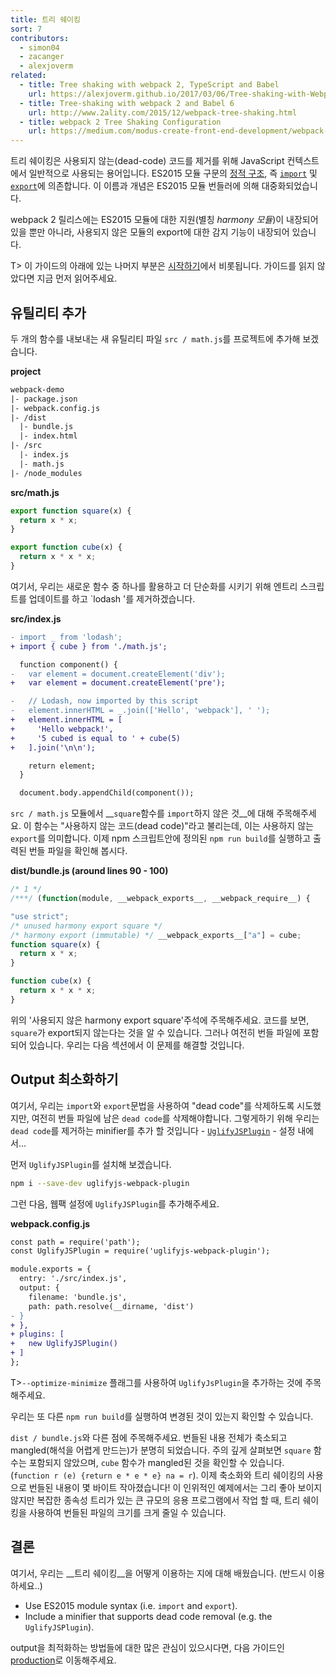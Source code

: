 ```yaml
---
title: 트리 쉐이킹
sort: 7
contributors:
  - simon04
  - zacanger
  - alexjoverm
related:
  - title: Tree shaking with webpack 2, TypeScript and Babel
    url: https://alexjoverm.github.io/2017/03/06/Tree-shaking-with-Webpack-2-TypeScript-and-Babel/
  - title: Tree-shaking with webpack 2 and Babel 6
    url: http://www.2ality.com/2015/12/webpack-tree-shaking.html
  - title: webpack 2 Tree Shaking Configuration
    url: https://medium.com/modus-create-front-end-development/webpack-2-tree-shaking-configuration-9f1de90f3233#.15tuaw71x
---
```


<!-- _Tree shaking_ is a term commonly used in the JavaScript context for dead-code elimination. It relies on the [static structure](http://exploringjs.com/es6/ch_modules.html#static-module-structure) of ES2015 module syntax, i.e. [`import`](https://developer.mozilla.org/en-US/docs/Web/JavaScript/Reference/Statements/import) and [`export`](https://developer.mozilla.org/en-US/docs/Web/JavaScript/Reference/Statements/export). The name and concept have been popularized by the ES2015 module bundler [rollup](https://github.com/rollup/rollup). -->
트리 쉐이킹은 사용되지 않는(dead-code) 코드를 제거를 위해 JavaScript 컨텍스트에서 일반적으로 사용되는 용어입니다. ES2015 모듈 구문의 [정적 구조]((http://exploringjs.com/es6/ch_modules.html#static-module-structure)), 즉 [`import`](https://developer.mozilla.org/en-US/docs/Web/JavaScript/Reference/Statements/import) 및 [`export`](https://developer.mozilla.org/en-US/docs/Web/JavaScript/Reference/Statements/export)에 의존합니다. 이 이름과 개념은 ES2015 모듈 번들러에 의해 대중화되었습니다.

<!-- The webpack 2 release came with built-in support for ES2015 modules (alias _harmony modules_) as well as unused module export detection. -->
webpack 2 릴리스에는 ES2015 모듈에 대한 지원(별칭 _harmony 모듈_)이 내장되어 있을 뿐만 아니라, 사용되지 않은 모듈의 export에 대한 감지 기능이 내장되어 있습니다.

<!-- The remainder of this guide will stem from [Getting Started](/guides/getting-started). If you haven't read through that guide already, please do so now. -->
T> 이 가이드의 아래에 있는 나머지 부분은 [시작하기](/guides/getting-started)에서 비롯됩니다. 가이드를 읽지 않았다면 지금 먼저 읽어주세요.

## 유틸리티 추가

<!-- Let's add a new utility file to our project, `src/math.js`, that exports two functions: -->
두 개의 함수를 내보내는 새 유틸리티 파일 `src / math.js`를 프로젝트에 추가해 보겠습니다.

__project__

``` diff
webpack-demo
|- package.json
|- webpack.config.js
|- /dist
  |- bundle.js
  |- index.html
|- /src
  |- index.js
  |- math.js
|- /node_modules
```

__src/math.js__

``` javascript
export function square(x) {
  return x * x;
}

export function cube(x) {
  return x * x * x;
}
```

<!-- With that in place, let's update our entry script to utilize this one of these new methods and remove `lodash` for simplicity: -->
여기서, 우리는 새로운 함수 중 하나를 활용하고 더 단순화를 시키기 위해 엔트리 스크립트를 업데이트를 하고 `lodash '를 제거하겠습니다.

__src/index.js__

``` diff
- import _ from 'lodash';
+ import { cube } from './math.js';

  function component() {
-   var element = document.createElement('div');
+   var element = document.createElement('pre');

-   // Lodash, now imported by this script
-   element.innerHTML = _.join(['Hello', 'webpack'], ' ');
+   element.innerHTML = [
+     'Hello webpack!',
+     '5 cubed is equal to ' + cube(5)
+   ].join('\n\n');

    return element;
  }

  document.body.appendChild(component());
```

<!-- Note that we __did not `import` the `square` method__ from the `src/math.js` module. That function is what's known as "dead code", meaning an unused `export` that should be dropped. Now let's run our npm script, `npm run build`, and inspect the output bundle: -->
`src / math.js` 모듈에서 __`square`함수를 `import`하지 않은 것__에 대해 주목해주세요. 이 함수는 "사용하지 않는 코드(dead code)"라고 불리는데, 이는 사용하지 않는 `export`를 의미합니다. 이제 npm 스크립트안에 정의된 `npm run build`를 실행하고 출력된 번들 파일을 확인해 봅시다.

__dist/bundle.js (around lines 90 - 100)__

``` js
/* 1 */
/***/ (function(module, __webpack_exports__, __webpack_require__) {

"use strict";
/* unused harmony export square */
/* harmony export (immutable) */ __webpack_exports__["a"] = cube;
function square(x) {
  return x * x;
}

function cube(x) {
  return x * x * x;
}
```

<!-- Note the `unused harmony export square` comment above. If you look at the code below it, you'll notice that `square` is not being exported, however, it is still included in the bundle. We'll fix that in the next section. -->
위의 '사용되지 않은 harmony export square'주석에 주목해주세요. 코드를 보면, `square`가 export되지 않는다는 것을 알 수 있습니다. 그러나 여전히 번들 파일에 포함되어 있습니다. 우리는 다음 섹션에서 이 문제를 해결할 것입니다.

## Output 최소화하기

<!-- So we've cued up our "dead code" to be dropped by using the `import` and `export` syntax, but we still need to drop it from the bundle. To do that, we'll add a minifier that supports dead code removal -- the [`UglifyJSPlugin`](/plugins/uglifyjs-webpack-plugin) -- to our configuration... -->
여기서, 우리는 `import`와 `export`문법을 사용하여 "dead code"를 삭제하도록 시도했지만, 여전히 번들 파일에 남은 `dead code`를 삭제해야합니다. 그렇게하기 위해 우리는 `dead code`를 제거하는 minifier를 추가 할 것입니다 - [`UglifyJSPlugin`](/plugins/uglifyjs-webpack-plugin) - 설정 내에서...

<!-- Let's start by installing it: -->
먼저 `UglifyJSPlugin`를 설치해 보겠습니다.

``` bash
npm i --save-dev uglifyjs-webpack-plugin
```

<!-- And then adding it into our config: -->
그런 다음, 웹팩 설정에 `UglifyJSPlugin`를 추가해주세요.

__webpack.config.js__

``` diff
const path = require('path');
const UglifyJSPlugin = require('uglifyjs-webpack-plugin');

module.exports = {
  entry: './src/index.js',
  output: {
    filename: 'bundle.js',
    path: path.resolve(__dirname, 'dist')
- }
+ },
+ plugins: [
+   new UglifyJSPlugin()
+ ]
};
```

<!-- Note that the `--optimize-minimize` flag can be used to insert the `UglifyJsPlugin` as well. -->
T>`--optimize-minimize` 플래그를 사용하여 `UglifyJsPlugin`을 추가하는 것에 주목해주세요.

<!-- With that squared away, we can run another `npm run build` and see if anything has changed. -->
우리는 또 다른 `npm run build`를 실행하여 변경된 것이 있는지 확인할 수 있습니다.

<!-- Notice anything different about `dist/bundle.js`? Clearly the whole bundle is now minified and mangled, but, if you look carefully, you won't see the `square` function included but will see a mangled version of the `cube` function (`function r(e){return e*e*e}n.a=r`). With minification and tree shaking our bundle is now a few bytes smaller! While that may not seem like much in this contrived example, tree shaking can yield a significant decrease in bundle size when working on larger applications with complex dependency trees. -->
`dist / bundle.js`와 다른 점에 주목해주세요. 번들된 내용 전체가 축소되고 mangled(해석을 어렵게 만드는)가 분명히 되었습니다. 주의 깊게 살펴보면 `square` 함수는 포함되지 않았으며, `cube` 함수가 mangled된 것을 확인할 수 있습니다. (`function r (e) {return e * e * e} na = r`). 이제 축소화와 트리 쉐이킹의 사용으로 번들된 내용이 몇 바이트 작아졌습니다! 이 인위적인 예제에서는 그리 좋아 보이지 않지만 복잡한 종속성 트리가 있는 큰 규모의 응용 프로그램에서 작업 할 때, 트리 쉐이킹을 사용하여 번들된 파일의 크기를 크게 줄일 수 있습니다.

<!-- ## Conclusion -->
## 결론

<!-- So, what we've learned is that in order to take advantage of _tree shaking_, you must... -->
여기서, 우리는 __트리 쉐이킹__을 어떻게 이용하는 지에 대해 배웠습니다. (반드시 이용하세요..)

- Use ES2015 module syntax (i.e. `import` and `export`).
- Include a minifier that supports dead code removal (e.g. the `UglifyJSPlugin`).

<!-- If you are interested in more ways to optimize your output, please jump to the next guide for details on building for [production](/guides/production). -->
output을 최적화하는 방법들에 대한 많은 관심이 있으시다면, 다음 가이드인 [production](/guides/production)로 이동해주세요.